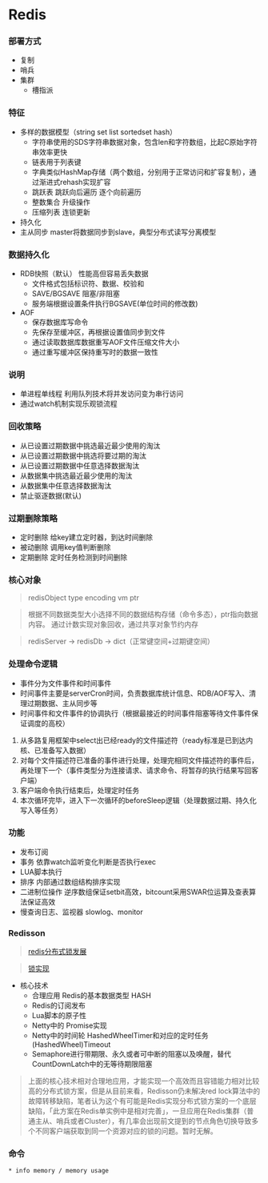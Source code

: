 # Redis

### 部署方式
   * 复制
   * 哨兵
   * 集群
       * 槽指派

### 特征
   * 多样的数据模型（string set list sortedset hash）
       * 字符串使用的SDS字符串数据对象，包含len和字符数组，比起C原始字符串效率更快
       * 链表用于列表键
       * 字典类似HashMap存储（两个数组，分别用于正常访问和扩容复制），通过渐进式rehash实现扩容
       * 跳跃表
            跳跃向后遍历
            逐个向前遍历
       * 整数集合
            升级操作
       * 压缩列表
            连锁更新
   * 持久化
   * 主从同步 master将数据同步到slave，典型分布式读写分离模型
    
### 数据持久化
   * RDB快照（默认） 性能高但容易丢失数据
       * 文件格式包括标识符、数据、校验和
       * SAVE/BGSAVE 阻塞/非阻塞
       * 服务端根据设置条件执行BGSAVE(单位时间的修改数)
   * AOF
       * 保存数据库写命令
       * 先保存至缓冲区，再根据设置值同步到文件
       * 通过读取数据库数据重写AOF文件压缩文件大小
       * 通过重写缓冲区保持重写时的数据一致性
    
### 说明
   * 单进程单线程 利用队列技术将并发访问变为串行访问
   * 通过watch机制实现乐观锁流程
    
### 回收策略
   * 从已设置过期数据中挑选最近最少使用的淘汰
   * 从已设置过期数据中挑选将要过期的淘汰
   * 从已设置过期数据中任意选择数据淘汰
   * 从数据集中挑选最近最少使用的淘汰
   * 从数据集中任意选择数据淘汰
   * 禁止驱逐数据(默认)

### 过期删除策略
* 定时删除 给key建立定时器，到达时间删除
* 被动删除 调用key值判断删除
* 定期删除 定时任务检测到时间删除
    
### 核心对象
    
   >redisObject
    type encoding vm ptr
    
   >根据不同数据类型大小选择不同的数据结构存储（命令多态），ptr指向数据内容。
    通过计数实现对象回收，通过共享对象节约内存
    
   >redisServer -> redisDb -> dict（正常键空间+过期键空间）
    
### 处理命令逻辑

   * 事件分为文件事件和时间事件
   * 时间事件主要是serverCron时间，负责数据库统计信息、RDB/AOF写入、清理过期数据、主从同步等
   * 时间事件和文件事件的协调执行（根据最接近的时间事件阻塞等待文件事件保证调度的高校）

   1. 从多路复用框架中select出已经ready的文件描述符（ready标准是已到达内核、已准备写入数据）
   2. 对每个文件描述符已准备的事件进行处理，处理完相同文件描述符的事件后，再处理下一个（事件类型分为连接请求、请求命令、将暂存的执行结果写回客户端）
   3. 客户端命令执行结束后，处理定时任务
   4. 本次循环完毕，进入下一次循环的beforeSleep逻辑（处理数据过期、持久化写入等任务）
    
### 功能
   
   * 发布订阅
   * 事务
        依靠watch监听变化判断是否执行exec
   * LUA脚本执行
   * 排序
        内部通过数组结构排序实现
   * 二进制位操作
        逆序数组保证setbit高效，bitcount采用SWAR位运算及查表算法保证高效
   * 慢查询日志、监视器
        slowlog、monitor
      
### Redisson  

   >[redis分布式锁发展](https://www.zhihu.com/question/300767410/answer/1698980571)

   >[锁实现](https://www.oschina.net/group/skill#/detail/2376273)
   * 核心技术
       * 合理应用 Redis的基本数据类型 HASH
       * Redis的订阅发布
       * Lua脚本的原子性
       * Netty中的 Promise实现
       * Netty中的时间轮 HashedWheelTimer和对应的定时任务 (HashedWheel)Timeout
       * Semaphore进行带期限、永久或者可中断的阻塞以及唤醒，替代 CountDownLatch中的无等待期限阻塞
    
   >上面的核心技术相对合理地应用，才能实现一个高效而且容错能力相对比较高的分布式锁方案，但是从目前来看，Redisson仍未解决red lock算法中的故障转移缺陷，笔者认为这个有可能是Redis实现分布式锁方案的一个底层缺陷，「此方案在Redis单实例中是相对完善」，一旦应用在Redis集群（普通主从、哨兵或者Cluster），有几率会出现前文提到的节点角色切换导致多个不同客户端获取到同一个资源对应的锁的问题。暂时无解。
   
### 命令
    * info memory / memory usage